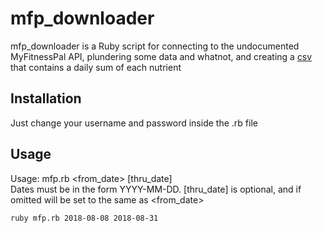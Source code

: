 # mfp_downloader

mfp_downloader is a Ruby script for connecting to the undocumented MyFitnessPal API, plundering some data and whatnot, and creating a [csv](./food_data.csv) that contains a daily sum of each nutrient

## Installation

Just change your username and password inside the .rb file

## Usage

Usage: mfp.rb <from_date> [thru_date]  
Dates must be in the form YYYY-MM-DD.  [thru_date] is optional, and if omitted will be set to the same as <from_date>  

```bash
ruby mfp.rb 2018-08-08 2018-08-31
```

